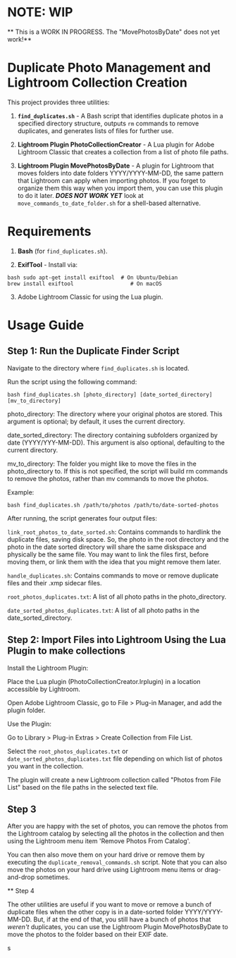 # NOTE: WIP #

** This is a WORK IN PROGRESS.  The "MovePhotosByDate" does not yet work!**

# Duplicate Photo Management and Lightroom Collection Creation

This project provides three utilities: 

1. **`find_duplicates.sh`** - A
Bash script that identifies duplicate photos in a specified directory
structure, outputs `rm` commands to remove duplicates, and generates
lists of files for further use. 

2. **Lightroom Plugin PhotoCollectionCreator** - A Lua
plugin for Adobe Lightroom Classic that creates a collection from a list
of photo file paths.

3. **Lightroom Plugin MovePhotosByDate** - A plugin for 
Lightroom that moves folders into date folders YYYY/YYYY-MM-DD, 
the same pattern that Lightroom can apply when importing photos.  If you
forget to organize them this way when you import them, you can use
this plugin to do it later.  ***DOES NOT WORK YET*** look at
`move_commands_to_date_folder.sh` for a shell-based alternative.

# Requirements

1. **Bash** (for `find_duplicates.sh`).

2. **ExifTool** - Install via:
  
  ```
  bash sudo apt-get install exiftool  # On Ubuntu/Debian
  brew install exiftool                  # On macOS
  ```
  
3. Adobe Lightroom Classic for using the Lua plugin.

# Usage Guide

## Step 1: Run the Duplicate Finder Script

Navigate to the directory where `find_duplicates.sh` is located.

Run the script using the following command:

`bash find_duplicates.sh [photo_directory] [date_sorted_directory] [mv_to_directory]`

photo_directory: The directory where your original photos are stored.
This argument is optional; by default, it uses the current directory.

date_sorted_directory: The directory containing subfolders organized by
date (YYYY/YYY-MM-DD). This argument is also optional, defaulting to the
current directory.

mv_to_directory: The folder you might like to move the files in the photo_directory
to.  If this is not specified, the script will build rm commands to remove the
photos, rather than mv commands to move the photos. 

Example:

`bash find_duplicates.sh /path/to/photos /path/to/date-sorted-photos`

After running, the script generates four output files:

`link_root_photos_to_date_sorted.sh`: Contains commands to hardlink
the duplicate files, saving disk space.  So, the photo in the root
directory and the photo in the date sorted directory will share 
the same diskspace and physically be the same file.  You may want to link the files first,
before moving them, or link them with the idea that you might remove them
later.  

`handle_duplicates.sh`: Contains commands to move or remove duplicate
files and their .xmp sidecar files.  

`root_photos_duplicates.txt`: A list of all photo paths in the photo_directory.

`date_sorted_photos_duplicates.txt`: A list of all photo paths in the
date_sorted_directory.


## Step 2: Import Files into Lightroom Using the Lua Plugin to make collections

Install the Lightroom Plugin:

Place the Lua plugin (PhotoCollectionCreator.lrplugin) in a location
accessible by Lightroom.

Open Adobe Lightroom Classic, go to File > Plug-in Manager, and add the
plugin folder.

Use the Plugin:

Go to Library > Plug-in Extras > Create Collection from File List.

Select the `root_photos_duplicates.txt` or `date_sorted_photos_duplicates.txt` file depending on
which list of photos you want in the collection.

The plugin will create a new Lightroom collection called "Photos from File List"
based on the file paths in the selected text file.

## Step 3

After you are happy with the set of photos, you can remove the photos from the Lightroom
catalog by selecting all the photos in the collection and then
using the Lightroom menu item 'Remove Photos From Catalog'.  

You can then also move them on your hard drive or remove them by executing the `duplicate_removal_commands.sh` script.
Note that you can also move the photos on your hard drive using Lightroom menu items or drag-and-drop sometimes.  

** Step 4

The other utilities are useful if you want to move or remove a bunch of duplicate
files when the other copy is in a date-sorted folder YYYY/YYYY-MM-DD.  But, 
if at the end of that, you still have a bunch of photos that 
*weren't* duplicates, you can use the Lightroom Plugin MovePhotosByDate 
to move the photos to the folder based on their EXIF date. 

s
